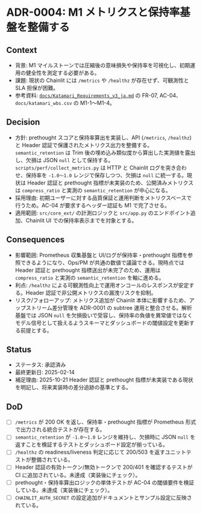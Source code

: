 # ADR-0004: M1 メトリクスと保持率基盤を整備する

## Context
- 背景: M1 マイルストーンでは圧縮後の意味損失や保持率を可視化し、初期運用の健全性を測定する必要がある。
- 課題: 現状の Chainlit には `/metrics` や `/healthz` が存在せず、可観測性と SLA 担保が困難。
- 参考資料: [`docs/Katamari_Requirements_v3_ja.md`](../Katamari_Requirements_v3_ja.md) の FR-07, AC-04、`docs/katamari_wbs.csv` の M1-1〜M1-4。

## Decision
- 方針: prethought スコアと保持率算出を実装し、API (`/metrics`, `/healthz`) と Header 認証で保護されたメトリクス出力を整備する。`semantic_retention` は Trim 後の埋め込み類似度から算出した実測値を露出し、欠損は JSON `null` として保持する。`scripts/perf/collect_metrics.py` は HTTP と Chainlit ログを突き合わせ、保持率を `-1.0〜1.0` レンジで保存しつつ、欠損は `null` に統一する。現状は Header 認証と prethought 指標が未実装のため、公開済みメトリクスは `compress_ratio` と実測の `semantic_retention` が中心になる。
- 採用理由: 初期ユーザーに対する品質保証と運用判断をメトリクスベースで行うため。AC-04 が要求するヘッダー認証も M1 で完了させる。
- 適用範囲: `src/core_ext/` の計測ロジックと `src/app.py` のエンドポイント追加、Chainlit UI での保持率表示までを対象とする。

## Consequences
- 影響範囲: Prometheus 収集基盤と UI/ログが保持率・prethought 指標を参照できるようになり、Ops/PM が共通の数値で議論できる。現時点では Header 認証と prethought 指標送出が未完了のため、運用は `compress_ratio` と実測の `semantic_retention` を軸に進める。
- 利点: `/healthz` による可観測性向上で運用オンコールのレスポンスが安定する。Header 認証で非公開メトリクスの漏洩リスクを抑制。
- リスク/フォローアップ: メトリクス追加が Chainlit 本体に影響するため、アップストリーム差分管理を ADR-0001 の subtree 運用と整合させる。解析基盤では JSON `null` を欠損扱いで受容し、保持率の負値を異常値ではなくモデル信号として扱えるようスキーマとダッシュボードの閾値設定を更新する前提とする。

## Status
- ステータス: 承認済み
- 最終更新日: 2025-02-14
- 補足理由: 2025-10-21 Header 認証と prethought 指標が未実装である現状を明記し、将来実装時の差分追跡の基準とする。

## DoD
- [ ] `/metrics` が 200 OK を返し、保持率・prethought 指標が Prometheus 形式で出力される統合テストが存在する。
- [ ] `semantic_retention` が `-1.0〜1.0` レンジを維持し、欠損時に JSON `null` を返すことを検証するテストとダッシュボード設定が揃っている。
- [ ] `/healthz` の readiness/liveness 判定に応じて 200/503 を返すユニットテストが整備されている。
- [ ] Header 認証の有効トークン/無効トークンで 200/401 を確認するテストが CI に追加されている。未達成（実装後にチェック）。
- [ ] prethought・保持率算出ロジックの単体テストが AC-04 の閾値要件を検証している。未達成（実装後にチェック）。
- [ ] `CHAINLIT_AUTH_SECRET` の設定追加がドキュメントとサンプル設定に反映されている。
